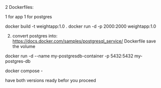 2 Dockerfiles:

1 for app
1 for postgres
<!-- 
go

alias CLD=docker rm -f $(docker ps -aq) && docker system prune -a 
. -->
docker build -t weightapp:1.0 .
docker run -d -p 2000:2000 weightapp:1.0

2. convert postgres into:
https://docs.docker.com/samples/postgresql_service/
Dockerfile
save the volume

docker run -d --name my-postgresdb-container -p 5432:5432 my-postgres-db

docker compose -

have both versions ready befor you proceed